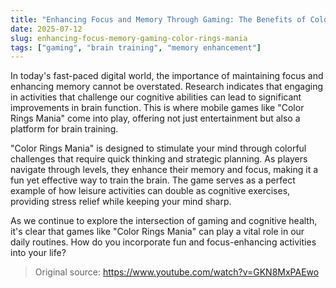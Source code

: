 ```yaml
---
title: "Enhancing Focus and Memory Through Gaming: The Benefits of Color Rings Mania"
date: 2025-07-12
slug: enhancing-focus-memory-gaming-color-rings-mania
tags: ["gaming", "brain training", "memory enhancement"]
---
```

In today's fast-paced digital world, the importance of maintaining focus and enhancing memory cannot be overstated. Research indicates that engaging in activities that challenge our cognitive abilities can lead to significant improvements in brain function. This is where mobile games like "Color Rings Mania" come into play, offering not just entertainment but also a platform for brain training.

"Color Rings Mania" is designed to stimulate your mind through colorful challenges that require quick thinking and strategic planning. As players navigate through levels, they enhance their memory and focus, making it a fun yet effective way to train the brain. The game serves as a perfect example of how leisure activities can double as cognitive exercises, providing stress relief while keeping your mind sharp.

As we continue to explore the intersection of gaming and cognitive health, it's clear that games like "Color Rings Mania" can play a vital role in our daily routines. How do you incorporate fun and focus-enhancing activities into your life?

> Original source: https://www.youtube.com/watch?v=GKN8MxPAEwo